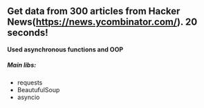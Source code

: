 ## Get data from 300 articles from Hacker News(https://news.ycombinator.com/). 20 seconds!
**Used asynchronous functions and OOP**

##### Main libs:
- requests
- BeautufulSoup
- asyncio
